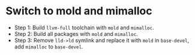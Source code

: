 # Switch to mold and mimalloc

- Step 1: Build `llvm-full` toolchain with `mold` and `mimalloc`.
- Step 2: Build all packages with `mold` and `mimalloc`.
- Step 3: Remove `lld->ld` symlink and replace it with `mold` in `base-devel`, add `mimalloc` to `base-devel`.